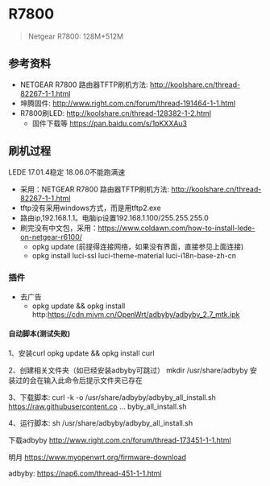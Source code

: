 
# R7800
>Netgear R7800:   128M+512M

## 参考资料

* NETGEAR R7800 路由器TFTP刷机方法: http://koolshare.cn/thread-82267-1-1.html
* 坤腾固件: http://www.right.com.cn/forum/thread-191464-1-1.html
* R7800刷LED: http://koolshare.cn/thread-128382-1-2.html
	* 固件下载等 https://pan.baidu.com/s/1pKXXAu3

## 刷机过程
LEDE  17.01.4稳定
18.06.0不能跑满速

* 采用：NETGEAR R7800 路由器TFTP刷机方法: http://koolshare.cn/thread-82267-1-1.html
* tftp没有采用windows方式，而是用tftp2.exe
* 路由ip,192.168.1.1。电脑ip设置192.168.1.100/255.255.255.0
* 刷完没有中文包，采用：https://www.coldawn.com/how-to-install-lede-on-netgear-r6100/
	* opkg update (前提得连接网络，如果没有界面，直接参见上面连接)
	* opkg install luci-ssl luci-theme-material luci-i18n-base-zh-cn

### 插件
* 去广告
	* opkg update && opkg install http:https://cdn.mivm.cn/OpenWrt/adbyby/adbyby_2.7_mtk.ipk


#### 自动脚本(测试失败)
1、安装curl
opkg update && opkg install curl

2、创建相关文件夹（如已经安装adbyby可跳过）
mkdir /usr/share/adbyby
安装过的会在输入此命令后提示文件夹已存在

3、下载脚本:
curl -k -o /usr/share/adbyby/adbyby_all_install.sh https://raw.githubusercontent.co ... byby_all_install.sh

4、运行脚本:
sh /usr/share/adbyby/adbyby_all_install.sh


下载adbyby
http://www.right.com.cn/forum/thread-173451-1-1.html

明月
https://www.myopenwrt.org/firmware-download


adbyby: 
	https://nap6.com/thread-451-1-1.html
